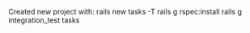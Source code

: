 Created new project with:
    rails new tasks -T
    rails g rspec:install
    rails g integration_test tasks
